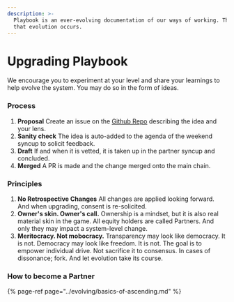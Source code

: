 ```yaml
---
description: >-
  Playbook is an ever-evolving documentation of our ways of working. This is how
  that evolution occurs.
---
```


# Upgrading Playbook

We encourage you to experiment at your level and share your learnings to help evolve the system. You may do so in the form of ideas. 

### Process

1. **Proposal** Create an issue on the [Github Repo](https://github.com/thevantageproject/playbook) describing the idea and your lens. 
2. **Sanity check** The idea is auto-added to the agenda of the weekend syncup to solicit feedback. 
3. **Draft** If and when it is vetted, it is taken up in the partner syncup and concluded. 
4. **Merged** A PR is made and the change merged onto the main chain. 



### Principles

1. **No Retrospective Changes** All changes are applied looking forward. And when upgrading, consent is re-solicited. 
2. **Owner's skin. Owner's call.** Ownership is a mindset, but it is also real material skin in the game. All equity holders are called Partners. And only they may impact a system-level change. 
3. **Meritocracy. Not mobocracy.**  Transparency may look like democracy. It is not.  Democracy may look like freedom. It is not.  The goal is to empower individual drive. Not sacrifice it to consensus. In cases of dissonance; fork. And let evolution take its course. 

### 

### How to become a Partner

{% page-ref page="../evolving/basics-of-ascending.md" %}



  
  
  


